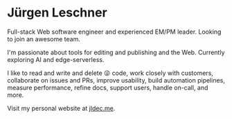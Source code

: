 # Jürgen Leschner

Full-stack Web software engineer and experienced EM/PM leader. Looking to join an awesome team.

I'm passionate about tools for editing and publishing and the Web. Currently exploring AI and edge-serverless.

I like to read and write and delete 😜 code, work closely with customers, collaborate on issues and PRs, improve usability, build automation pipelines, measure performance, refine docs, support users, handle on-call, and more.

Visit my personal website at [jldec.me](https://jldec.me).
